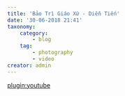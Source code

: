 ```yaml
---
title: 'Bảo Trì Giáo Xứ - Diễn Tiến'
date: '30-06-2018 21:41'
taxonomy:
    category:
        - blog
    tag:
        - photography
        - video
creator: admin
---
```


[plugin:youtube](https://youtu.be/P8WOXMHWXuE)